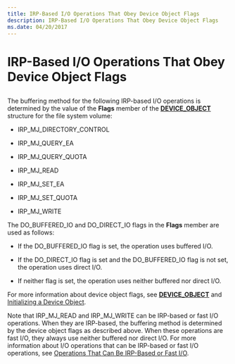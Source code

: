 ```yaml
---
title: IRP-Based I/O Operations That Obey Device Object Flags
description: IRP-Based I/O Operations That Obey Device Object Flags
ms.date: 04/20/2017
---
```


# IRP-Based I/O Operations That Obey Device Object Flags


## <span id="ddk_irp_based_io_operations_that_obey_device_object_flags_if"></span><span id="DDK_IRP_BASED_IO_OPERATIONS_THAT_OBEY_DEVICE_OBJECT_FLAGS_IF"></span>


The buffering method for the following IRP-based I/O operations is determined by the value of the **Flags** member of the [**DEVICE\_OBJECT**](/windows-hardware/drivers/ddi/wdm/ns-wdm-_device_object) structure for the file system volume:

-   IRP\_MJ\_DIRECTORY\_CONTROL

-   IRP\_MJ\_QUERY\_EA

-   IRP\_MJ\_QUERY\_QUOTA

-   IRP\_MJ\_READ

-   IRP\_MJ\_SET\_EA

-   IRP\_MJ\_SET\_QUOTA

-   IRP\_MJ\_WRITE

The DO\_BUFFERED\_IO and DO\_DIRECT\_IO flags in the **Flags** member are used as follows:

-   If the DO\_BUFFERED\_IO flag is set, the operation uses buffered I/O.

-   If the DO\_DIRECT\_IO flag is set and the DO\_BUFFERED\_IO flag is not set, the operation uses direct I/O.

-   If neither flag is set, the operation uses neither buffered nor direct I/O.

For more information about device object flags, see [**DEVICE\_OBJECT**](/windows-hardware/drivers/ddi/wdm/ns-wdm-_device_object) and [Initializing a Device Object](../kernel/initializing-a-device-object.md).

Note that IRP\_MJ\_READ and IRP\_MJ\_WRITE can be IRP-based or fast I/O operations. When they are IRP-based, the buffering method is determined by the device object flags as described above. When these operations are fast I/O, they always use neither buffered nor direct I/O. For more information about I/O operations that can be IRP-based or fast I/O operations, see [Operations That Can Be IRP-Based or Fast I/O](operations-that-can-be-irp-based-or-fast-i-o.md).

 


